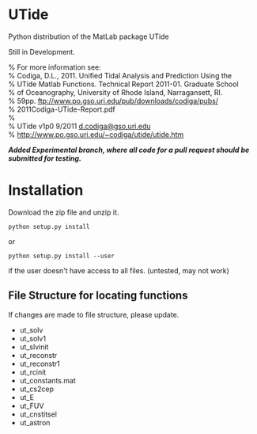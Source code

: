 UTide
=====

Python distribution of the MatLab package UTide

Still in Development.

% For more information see:  
% Codiga, D.L., 2011. Unified Tidal Analysis and Prediction Using the  
% UTide Matlab Functions. Technical Report 2011-01. Graduate School  
% of Oceanography, University of Rhode Island, Narragansett, RI.  
% 59pp. ftp://www.po.gso.uri.edu/pub/downloads/codiga/pubs/  
% 2011Codiga-UTide-Report.pdf  
%  
% UTide v1p0 9/2011 d.codiga@gso.uri.edu  
% http://www.po.gso.uri.edu/~codiga/utide/utide.htm  

***Added Experimental branch, where all code for a pull request should be submitted for testing.***

Installation
=====

Download the zip file and unzip it.

```
python setup.py install
```
or
```
python setup.py install --user
```
if the user doesn't have access to all files.
(untested, may not work)


**File Structure for locating functions**
----
If changes are made to file structure, please update.

- ut_solv
- ut_solv1
- ut_slvinit
- ut_reconstr
- ut_reconstr1
- ut_rcinit
- ut_constants.mat
- ut_cs2cep
- ut_E
- ut_FUV
- ut_cnstitsel
- ut_astron
